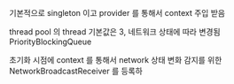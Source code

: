 



기본적으로 singleton 이고 provider 를 통해서 context 주입 받음

thread pool 의 thread 기본값은 3, 네트워크 상태에 따라 변경됨
PriorityBlockingQueue


초기화 시점에 context 를 통해서 network 상태 변화 감지를 위한 NetworkBroadcastReceiver 를 등록하
<!--stackedit_data:
eyJoaXN0b3J5IjpbNDY1Mjg0Mjk3LC0xMjAzMDI0NTk1XX0=
-->